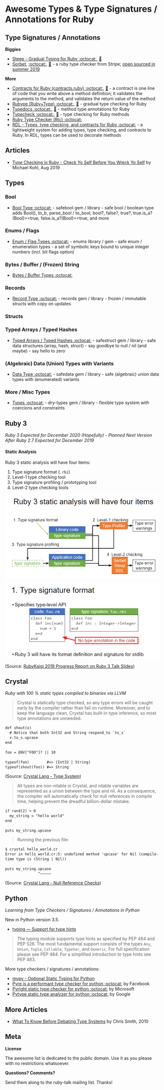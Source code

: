 
# Awesome Types & Type Signatures / Annotations for Ruby


## Type Signatures / Annotations

**Biggies**

- [Steep - Gradual Typing for Ruby :octocat:](https://github.com/soutaro/steep), [:gem:](https://rubygems.org/gems/steep) 
- [Sorbet](https://sorbet.org), [:octocat:](https://github.com/sorbet/sorbet), [:gem:](https://rubygems.org/gems/sorbet) - a ruby type checker from Stripe; [open sourced in summer 2019](https://sorbet.org/blog/2019/06/20/open-sourcing-sorbet)

**More**

- [Contracts for Ruby (contracts.ruby) :octocat:](https://github.com/egonSchiele/contracts.ruby), [:gem:](https://rubygems.org/gems/contracts) - a contract is one line of code that you write above a method definition; it validates the arguments to the method, and validates the return value of the method
- [Rubype (Ruby+Type) :octocat:](https://github.com/gogotanaka/Rubype), [:gem:](https://rubygems.org/gems/rubype) - gradual type checking for Ruby
- [Typedocs :octocat:](https://github.com/todesking/typedocs), [:gem:](https://rubygems.org/gems/typedocs) - method type annotations for Ruby
- [Typecheck :octocat:](https://github.com/plexus/typecheck), [:gem:](https://rubygems.org/gems/typecheck) - type checking for Ruby methods 
- [Ruby Type Checker (Rtc) :octocat:](https://github.com/plum-umd/rtc)  
- [RDL - Types, type checking, and contracts for Ruby :octocat:](https://github.com/plum-umd/rdl) - a lightweight system for adding types, type checking, and contracts to Ruby. In RDL, types can be used to decorate methods



## Articles

- [Type Checking in Ruby - Check Yo Self Before You Wreck Yo Self](https://blog.appsignal.com/2019/08/27/ruby-magic-type-checking-in-ruby.html) by Michael Kohl, Aug 2019


## Types

### Bool

- [Bool Type :octocat:](https://github.com/typesigs/safebool) - safebool gem / library - safe bool / boolean type adds Bool(), to_b, parse_bool / to_bool, bool?, false?, true?, true.is_a?(Bool)==true, false.is_a?(Bool)==true, and more 

### Enums / Flags

- [Enum / Flag Types :octocat:](https://github.com/typesigs/enums) - enums library / gem - safe enum / enumeration types - a set of symbolic keys bound to unique integer numbers (incl. bit flags option)

### Bytes / Buffer / (Frozen) String

- [Bytes / Buffer Types :octocat:](https://github.com/typesigs/bytes)


### Records

- [Record Type :octocat:](https://github.com/typesigs/records) - records gem / library - frozen / immutable structs with copy on updates


### Structs


### Typed Arrays / Typed Hashes

- [Typed Arrays / Typed Hashes :octocat:](https://github.com/s6ruby/safestruct) - safestruct gem / library - safe data structures (array, hash, struct) - say goodbye to null / nil (and maybe) - say hello to zero


### (Algebraic) Data (Union) Types with Variants

- [Data Type :octocat:](https://github.com/typesigs/safedata) - safedata gem / library - safe (algebraic) union data types with (enumerated) variants


### More / Misc Types

- [Types :octocat:](https://github.com/dry-rb/dry-types) - dry-types gem / library - flexible type system with coercions and constraints 


## Ruby 3  

_Ruby 3 Expected for December 2020 (Hopefully) - Planned Next Version After Ruby 2.7 Expected for December 2019_

#### Static Analysis

Ruby 3 static analysis will have four items:

1. Type signature format (`.rbi`) 
2. Level-1 type checking tool 
3. Type signature profiling / prototyping tool 
4. Level-2 type checking tools

![](i/ruby3-static-analysis.png)

![](i/ruby3-static-analysis-1.png)

(Source: [RubyKaigi 2019 Progress Report on Ruby 3 Talk Slides](https://docs.google.com/presentation/d/1z_5JT0-MJySGn6UGrtdafK1oj9kGSO5sGlTtEQJz0JU/view#slide=id.g57cf166414_14_5))


## Crystal

_Ruby with 100 % static types compiled to binaries via LLVM_

> Crystal is statically type checked, so any type errors will be caught early by the compiler rather than fail on runtime. 
> Moreover, and to keep the language clean, Crystal has built-in type inference, so most type annotations are unneeded.

``` crystal
def shout(x)
  # Notice that both Int32 and String respond_to `to_s`
  x.to_s.upcase
end

foo = ENV["FOO"]? || 10

typeof(foo)        #=> (Int32 | String)
typeof(shout(foo)) #=> String
```

(Source: [Crystal Lang - Type System](https://crystal-lang.org/#type-system))

> All types are non-nilable in Crystal, and nilable variables are represented as a union between the type and nil. 
> As a consequence, the compiler will automatically check for null references in compile time,
> helping prevent the dreadful billion-dollar mistake.

``` crystal
if rand(2) > 0
  my_string = "hello world"
end

puts my_string.upcase
```

> Running the previous file:

```
$ crystal hello_world.cr
Error in hello_world.cr:5: undefined method 'upcase' for Nil (compile-time type is (String | Nil))

puts my_string.upcase
               ^~~~~~
```

(Source: [Crystal Lang - Null Reference Checks](https://crystal-lang.org/#null-reference-checks))



## Python

_Learning from Type Checkers / Signatures / Annotations in Python_

New in Python version 3.5.

- [typing — Support for type hints](https://docs.python.org/3/library/typing.html)

> The typing module supports type hints as specified by PEP 484 and PEP 526.
> The most fundamental support consists of the types `Any`, `Union`, `Tuple`, `Callable`, `TypeVar`, and `Generic`. 
> For full specification please see PEP 484. For a simplified introduction to type hints see PEP 483.

More type checkers / signatures / annotations:

- [mypy - Optional Static Typing for Python](http://mypy-lang.org)
- [Pyre is a performant type checker for python :octocat:](https://github.com/facebook/pyre-check) by Facebook
- [Pyright static type checker for python :octocat:](https://github.com/Microsoft/pyright) by Microsoft
- [Pytype static type analyzer for python :octocat:](https://github.com/google/pytype) by Google



## More Articles

- [What To Know Before Debating Type Systems](https://blog.steveklabnik.com/posts/2010-07-17-what-to-know-before-debating-type-systems) by Chris Smith, 2010


## Meta

**License**

The awesome list is dedicated to the public domain. Use it as you please with no restrictions whatsoever.

**Questions? Comments?**

Send them along to the ruby-talk mailing list. Thanks!
